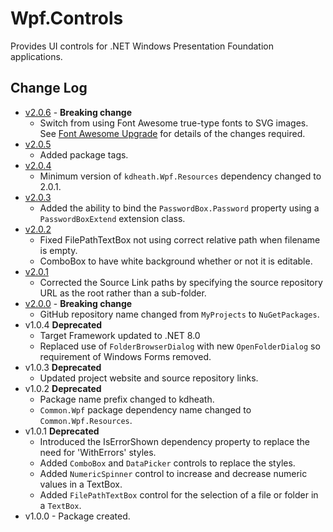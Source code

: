 # Wpf.Controls
Provides UI controls for .NET Windows Presentation Foundation applications.

## Change Log
- [v2.0.6](https://github.com/KevinDHeath/NuGetPackages/releases/tag/v2024.4.2) - **Breaking change**
  - Switch from using Font Awesome true-type fonts to SVG images. See [Font Awesome Upgrade](v2.0.6-Notes.md) for details of the changes required.
 - [v2.0.5](https://github.com/KevinDHeath/NuGetPackages/releases/tag/v2024.4.1)
   - Added package tags.
- [v2.0.4](https://github.com/KevinDHeath/NuGetPackages/releases/tag/v2024.3.1)
  - Minimum version of `kdheath.Wpf.Resources` dependency changed to 2.0.1.
- [v2.0.3](https://github.com/KevinDHeath/NuGetPackages/releases/tag/v2.0.3)
  - Added the ability to bind the `PasswordBox.Password` property using a `PasswordBoxExtend` extension class.
- [v2.0.2](https://github.com/KevinDHeath/NuGetPackages/releases/tag/v2.0.2)
  - Fixed FilePathTextBox not using correct relative path when filename is empty.
  - ComboBox to have white background whether or not it is editable.
- [v2.0.1](https://github.com/KevinDHeath/NuGetPackages/releases/tag/v2.0.1)
  - Corrected the Source Link paths by specifying the source repository URL as the root rather than a sub-folder.
- [v2.0.0](https://github.com/KevinDHeath/NuGetPackages/releases/tag/v2.0.0) - **Breaking change**
  - GitHub repository name changed from `MyProjects` to `NuGetPackages`.  
- v1.0.4 **Deprecated**
  - Target Framework updated to .NET 8.0
  - Replaced use of `FolderBrowserDialog` with new `OpenFolderDialog` so requirement of Windows Forms removed.
- v1.0.3 **Deprecated**
  - Updated project website and source repository links.
- v1.0.2 **Deprecated**
  - Package name prefix changed to kdheath.
  - `Common.Wpf` package dependency name changed to `Common.Wpf.Resources`.
- v1.0.1 **Deprecated**
  - Introduced the IsErrorShown dependency property to replace the need for 'WithErrors' styles.
  - Added `ComboBox` and `DataPicker` controls to replace the styles.
  - Added `NumericSpinner` control to increase and decrease numeric values in a TextBox.
  - Added `FilePathTextBox` control for the selection of a file or folder in a `TextBox`.
- v1.0.0 - Package created.
